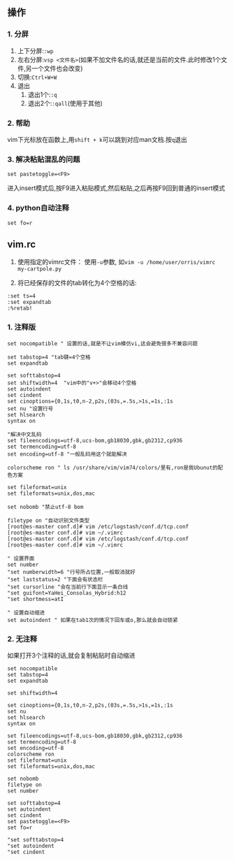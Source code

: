 ## 操作
### 1. 分屏
1. 上下分屏:`:wp`
2. 左右分屏:`vsp <文件名>`(如果不加文件名的话,就还是当前的文件.此时修改1个文件,另一个文件也会改变)
3. 切换:`Ctrl+W+W`
4. 退出
    1. 退出1个:`:q`
    2. 退出2个:`:qall`(使用于其他)
### 2. 帮助
vim下光标放在函数上,用`shift + k`可以跳到对应man文档.按`q`退出

### 3. 解决粘贴混乱的问题
```
set pastetoggle=<F9>
```
进入insert模式后,按F9进入粘贴模式,然后粘贴,之后再按F9回到普通的insert模式

### 4. python自动注释
```
set fo=r
````
## vim.rc
1. 使用指定的vimrc文件： 使用`-u`参数, 如`vim -u /home/user/orris/vimrc my-cartpole.py`

2. 将已经保存的文件的tab转化为4个空格的话:
```
:set ts=4
:set expandtab
:%retab!
```
### 1. 注释版
```
set nocompatible " 设置的话,就是不让vim模仿vi,这会避免很多不兼容问题

set tabstop=4 "tab键=4个空格
set expandtab

set softtabstop=4
set shiftwidth=4  "vim中的"v+>"会移动4个空格
set autoindent
set cindent
set cinoptions={0,1s,t0,n-2,p2s,(03s,=.5s,>1s,=1s,:1s
set nu "设置行号
set hlsearch
syntax on

"解决中文乱码
set fileencodings=utf-8,ucs-bom,gb18030,gbk,gb2312,cp936
set termencoding=utf-8
set encoding=utf-8 "一般乱码用这个就能解决

colorscheme ron " ls /usr/share/vim/vim74/colors/里有,ron是我Ubunut的配色方案

set fileformat=unix
set fileformats=unix,dos,mac

set nobomb "禁止utf-8 bom

filetype on "自动识别文件类型
[root@es-master conf.d]# vim /etc/logstash/conf.d/tcp.conf
[root@es-master conf.d]# vim ~/.vimrc 
[root@es-master conf.d]# vim /etc/logstash/conf.d/tcp.conf
[root@es-master conf.d]# vim ~/.vimrc 

" 设置界面
set number
"set numberwidth=6 "行号所占位置,一般取消就好
"set laststatus=2 "下面会有状态栏
"set cursorline "会在当前行下面显示一条白线
"set guifont=YaHei_Consolas_Hybrid:h12
"set shortmess=atI

" 设置自动缩进
set autoindent " 如果在tab1次的情况下回车或o,那么就会自动锁紧
```

### 2. 无注释
如果打开3个注释的话,就会复制粘贴时自动缩进
```
set nocompatible 
set tabstop=4
set expandtab

set shiftwidth=4  

set cinoptions={0,1s,t0,n-2,p2s,(03s,=.5s,>1s,=1s,:1s
set nu 
set hlsearch
syntax on

set fileencodings=utf-8,ucs-bom,gb18030,gbk,gb2312,cp936
set termencoding=utf-8
set encoding=utf-8
colorscheme ron 
set fileformat=unix
set fileformats=unix,dos,mac

set nobomb 
filetype on
set number

set softtabstop=4
set autoindent
set cindent
set pastetoggle=<F9>
set fo=r

"set softtabstop=4
"set autoindent
"set cindent
```
